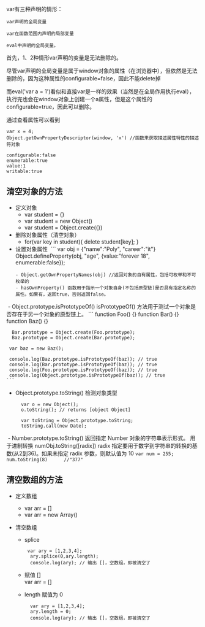 var有三种声明的情形：

    var声明的全局变量

    var在函数范围内声明的局部变量

    eval中声明的全局变量。

首先，1、2种情形var声明的变量是无法删除的。

尽管var声明的全局变量是属于window对象的属性（在浏览器中），但依然是无法删除的，因为这种属性的configurable=false，因此不能delete掉

而eval('var a = 1')看似和直接var是一样的效果（当然是在全局作用执行eval），执行完也会在window对象上创建一个a属性，但是这个属性的configurable=true，因此可以删除。

通过查看属性可以看到
```
var x = 4;
Object.getOwnPropertyDescriptor(window, 'x') //函数来获取描述属性特性的描述符对象

configurable:false
enumerable:true
value:1
writable:true
```

## 清空对象的方法

* 定义对象
  - var student = {}
  - var student = new Object()
  - var student = Object.create({})
* 删除对象属性（清空对象）
  - for(var key in student){
      delete student[key];
    }
* 设置对象属性
  ```
    var obj = {"name":"Poly", "career":"it"}
    Object.defineProperty(obj, "age", {value:"forever 18", enumerable:false});
  ```
  - Object.getOwnPropertyNames(obj) //返回对象的自有属性，包括可枚举和不可枚举的
  - hasOwnProperty() 函数用于指示一个对象自身(不包括原型链)是否具有指定名称的属性。如果有，返回true，否则返回false。
  - Object.prototype.isPrototypeOf()  isPrototypeOf() 方法用于测试一个对象是否存在于另一个对象的原型链上。
     ```
      function Foo() {}
      function Bar() {}
      function Baz() {}

      Bar.prototype = Object.create(Foo.prototype);
      Baz.prototype = Object.create(Bar.prototype);

     var baz = new Baz();

     console.log(Baz.prototype.isPrototypeOf(baz)); // true
     console.log(Bar.prototype.isPrototypeOf(baz)); // true
     console.log(Foo.prototype.isPrototypeOf(baz)); // true
     console.log(Object.prototype.isPrototypeOf(baz)); // true
    ```
  - Object.prototype.toString()  检测对象类型
    ```
      var o = new Object();
      o.toString(); // returns [object Object]
      
      var toString = Object.prototype.toString;
      toString.call(new Date);
    ```
  - Number.prototype.toString() 返回指定 Number 对象的字符串表示形式。 用于进制转换
    numObj.toString([radix])  radix 指定要用于数字到字符串的转换的基数(从2到36)。如果未指定 radix 参数，则默认值为 10
    ```
      var num = 255; 
      num.toString(8)
      //"377"
    ```

## 清空数组的方法

* 定义数组
  - var arr = []
  - var arr = new Array()
  
* 清空数组
  - splice
    ```
     var ary = [1,2,3,4];
      ary.splice(0,ary.length);
      console.log(ary); // 输出 []，空数组，即被清空了
    ```
  - 赋值 []  
    var arr = []
    
  - length 赋值为 0
    ```
      var ary = [1,2,3,4];
      ary.length = 0;
      console.log(ary); // 输出 []，空数组，即被清空了
    ```
